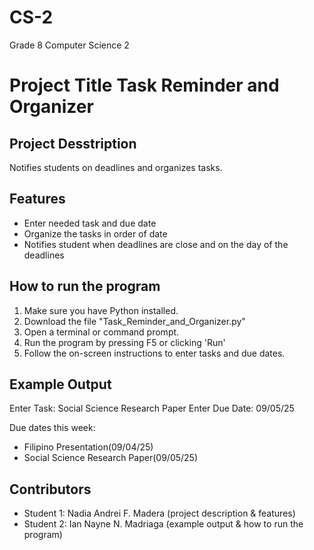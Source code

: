 # CS-2
Grade 8 Computer Science 2

# Project Title Task Reminder and Organizer

## Project Desstription
Notifies students on deadlines and organizes tasks.

## Features
- Enter needed task and due date
- Organize the tasks in order of date
- Notifies student when deadlines are close and on the day of the deadlines

## How to run the program
1. Make sure you have Python installed.
2. Download the file "Task_Reminder_and_Organizer.py"
3. Open a terminal or command prompt.
4. Run the program by pressing F5 or clicking 'Run' 
5. Follow the on-screen instructions to enter tasks and due dates.

## Example Output
Enter Task: Social Science Research Paper
Enter Due Date: 09/05/25

Due dates this week:
- Filipino Presentation(09/04/25)
- Social Science Research Paper(09/05/25)

## Contributors
- Student 1: Nadia Andrei F. Madera (project description & features)
- Student 2: Ian Nayne N. Madriaga (example output & how to run the program)
